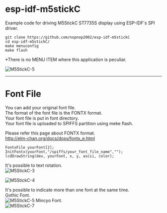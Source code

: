# esp-idf-m5stickC

Example code for driving M5StickC ST7735S display using ESP-IDF's SPI driver.

```
git clone https://github.com/nopnop2002/esp-idf-m5stickC
cd esp-idf-m5stickC/
make menuconfig
make flash
```

\*There is no MENU ITEM where this application is peculiar.   

![M5StickC-5](https://user-images.githubusercontent.com/6020549/57962134-d33e5b80-794e-11e9-95ff-649e00bb23e5.JPG)

---

# Font File   
You can add your original font file.   
The format of the font file is the FONTX format.   
Your font file is put in font directory.   
Your font file is uploaded to SPIFFS partition using meke flash.   

Please refer this page about FONTX format.   
http://elm-chan.org/docs/dosv/fontx_e.html

```
FontxFile yourFont[2];
InitFontx(yourFont,"/spiffs/your_font_file_name","");
lcdDrawString(dev, yourFont, x, y, ascii, color);
```

It's possible to text rotation.   
![M5StickC-3](https://user-images.githubusercontent.com/6020549/57962123-c883c680-794e-11e9-9598-94427df84ea1.JPG)

![M5StickC-4](https://user-images.githubusercontent.com/6020549/57962130-ce79a780-794e-11e9-961a-e195eb42a723.JPG)

It's possible to indicate more than one font at the same time.   
Gothic Font.   
![M5StickC-5](https://user-images.githubusercontent.com/6020549/57962150-eea96680-794e-11e9-895f-26ec16ca24e8.JPG)
Mincyo Font.   
![M5StickC-7](https://user-images.githubusercontent.com/6020549/57962334-7b085900-7950-11e9-8892-6189a705f150.JPG)


